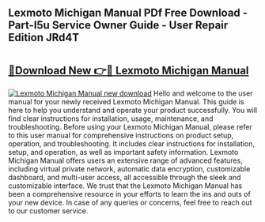## Lexmoto Michigan Manual PDf Free Download - Part-I5u Service Owner Guide - User Repair Edition JRd4T

# <h2><a href="http://cf21714.oget.top/?id=Lexmoto+Michigan+Manual">🔗Download New 👉🔴 Lexmoto Michigan Manual</a></h2>

[![Lexmoto Michigan Manual new download](https://i.imgur.com/5g1atiW.png)](http://cf21714.oget.top/?id=Lexmoto+Michigan+Manual)
Hello and welcome to the user manual for your newly received Lexmoto Michigan Manual. This guide is here to help you understand and operate your product successfully. You will find clear instructions for installation, usage, maintenance, and troubleshooting. Before using your Lexmoto Michigan Manual, please refer to this user manual for comprehensive instructions on product setup, operation, and troubleshooting. It includes clear instructions for installation, setup, and operation, as well as important safety information. Lexmoto Michigan Manual offers users an extensive range of advanced features, including virtual private network, automatic data encryption, customizable dashboard, and multi-user access, all accessible through the sleek and customizable interface. We trust that the Lexmoto Michigan Manual has been a comprehensive resource in your efforts to learn the ins and outs of your new device. In case of any queries or concerns, feel free to reach out to our customer service.
